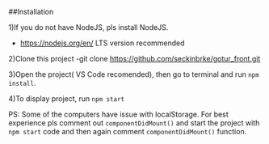 ##Installation

1)If you do not have NodeJS, pls install NodeJS.
-  https://nodejs.org/en/ LTS version recommended

2)Clone this project
-git clone https://github.com/seckinbrke/gotur_front.git

3)Open the project( VS Code recomended), then go to terminal and run `npm install`.

4)To display project, run `npm start`

PS: Some of the computers have issue with localStorage. For best experience pls comment out `componentDidMount()` and start the project with `npm start` code and then again comment `componentDidMount()` function.